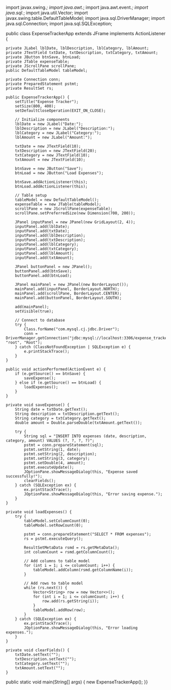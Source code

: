 import javax.swing.*;
import java.awt.*;
import java.awt.event.*;
import java.sql.*;
import java.util.Vector;
import javax.swing.table.DefaultTableModel;
import java.sql.DriverManager;
import java.sql.Connection;
import java.sql.SQLException;


public class ExpenseTrackerApp extends JFrame implements ActionListener {

    private JLabel lblDate, lblDescription, lblCategory, lblAmount;
    private JTextField txtDate, txtDescription, txtCategory, txtAmount;
    private JButton btnSave, btnLoad;
    private JTable expenseTable;
    private JScrollPane scrollPane;
    public DefaultTableModel tableModel;

    private Connection conn;
    private PreparedStatement pstmt;
    private ResultSet rs;

    public ExpenseTrackerApp() {
        setTitle("Expense Tracker");
        setSize(800, 400);
        setDefaultCloseOperation(EXIT_ON_CLOSE);

        // Initialize components
        lblDate = new JLabel("Date:");
        lblDescription = new JLabel("Description:");
        lblCategory = new JLabel("Category:");
        lblAmount = new JLabel("Amount:");

        txtDate = new JTextField(10);
        txtDescription = new JTextField(20);
        txtCategory = new JTextField(10);
        txtAmount = new JTextField(10);

        btnSave = new JButton("Save");
        btnLoad = new JButton("Load Expenses");

        btnSave.addActionListener(this);
        btnLoad.addActionListener(this);

        // Table setup
        tableModel = new DefaultTableModel();
        expenseTable = new JTable(tableModel);
        scrollPane = new JScrollPane(expenseTable);
        scrollPane.setPreferredSize(new Dimension(700, 200));

        JPanel inputPanel = new JPanel(new GridLayout(2, 4));
        inputPanel.add(lblDate);
        inputPanel.add(txtDate);
        inputPanel.add(lblDescription);
        inputPanel.add(txtDescription);
        inputPanel.add(lblCategory);
        inputPanel.add(txtCategory);
        inputPanel.add(lblAmount);
        inputPanel.add(txtAmount);

        JPanel buttonPanel = new JPanel();
        buttonPanel.add(btnSave);
        buttonPanel.add(btnLoad);

        JPanel mainPanel = new JPanel(new BorderLayout());
        mainPanel.add(inputPanel, BorderLayout.NORTH);
        mainPanel.add(scrollPane, BorderLayout.CENTER);
        mainPanel.add(buttonPanel, BorderLayout.SOUTH);

        add(mainPanel);
        setVisible(true);

        // Connect to database
        try {
            Class.forName("com.mysql.cj.jdbc.Driver");
            conn = DriverManager.getConnection("jdbc:mysql://localhost:3306/expense_tracker", "root", "Root");
        } catch (ClassNotFoundException | SQLException e) {
            e.printStackTrace();
        }
    }

    public void actionPerformed(ActionEvent e) {
        if (e.getSource() == btnSave) {
            saveExpense();
        } else if (e.getSource() == btnLoad) {
            loadExpenses();
        }
    }

    private void saveExpense() {
        String date = txtDate.getText();
        String description = txtDescription.getText();
        String category = txtCategory.getText();
        double amount = Double.parseDouble(txtAmount.getText());

        try {
            String sql = "INSERT INTO expenses (date, description, category, amount) VALUES (?, ?, ?, ?)";
            pstmt = conn.prepareStatement(sql);
            pstmt.setString(1, date);
            pstmt.setString(2, description);
            pstmt.setString(3, category);
            pstmt.setDouble(4, amount);
            pstmt.executeUpdate();
            JOptionPane.showMessageDialog(this, "Expense saved successfully!");
            clearFields();
        } catch (SQLException ex) {
            ex.printStackTrace();
            JOptionPane.showMessageDialog(this, "Error saving expense.");
        }
    }

    private void loadExpenses() {
        try {
            tableModel.setColumnCount(0);
            tableModel.setRowCount(0);

            pstmt = conn.prepareStatement("SELECT * FROM expenses");
            rs = pstmt.executeQuery();

            ResultSetMetaData rsmd = rs.getMetaData();
            int columnCount = rsmd.getColumnCount();

            // Add columns to table model
            for (int i = 1; i <= columnCount; i++) {
                tableModel.addColumn(rsmd.getColumnName(i));
            }

            // Add rows to table model
            while (rs.next()) {
                Vector<String> row = new Vector<>();
                for (int i = 1; i <= columnCount; i++) {
                    row.add(rs.getString(i));
                }
                tableModel.addRow(row);
            }
        } catch (SQLException ex) {
            ex.printStackTrace();
            JOptionPane.showMessageDialog(this, "Error loading expenses.");
        }
    }

    private void clearFields() {
        txtDate.setText("");
        txtDescription.setText("");
        txtCategory.setText("");
        txtAmount.setText("");
    }
public static void main(String[] args) {
        new ExpenseTrackerApp();
}}
